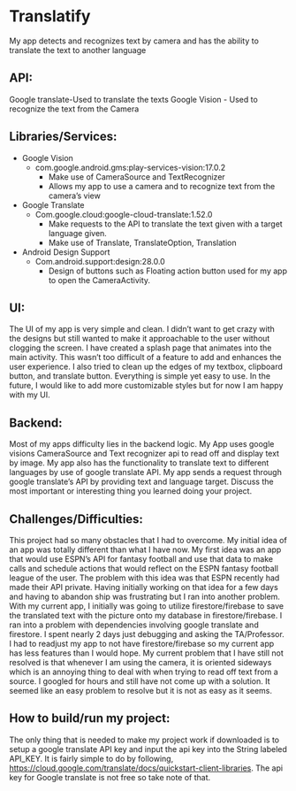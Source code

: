 # Translatify
My app detects and recognizes text by camera and has the ability to translate the text to another language

## API:
Google translate-Used to translate the texts
Google Vision - Used to recognize the text from the Camera

## Libraries/Services:
- Google Vision
  - com.google.android.gms:play-services-vision:17.0.2
    - Make use of CameraSource and TextRecognizer
    - Allows my app to use a camera and to recognize text from the camera’s view
- Google Translate
  - Com.google.cloud:google-cloud-translate:1.52.0
    - Make requests to the API to translate the text given with a target language given.
    - Make use of Translate, TranslateOption, Translation
- Android Design Support
  - Com.android.support:design:28.0.0
    - Design of buttons such as Floating action button used for my app to open the CameraActivity.
## UI:
The UI of my app is very simple and clean. I didn’t want to get crazy with the designs but still wanted to make it approachable to the user without clogging the screen. I have created a splash page that animates into the main activity. This wasn’t too difficult of a feature to add and enhances the user experience. I also tried to clean up the edges of my textbox, clipboard button, and translate button. Everything is simple yet easy to use. In the future, I would like to add more customizable styles but for now I am happy with my UI.
## Backend:
Most of my apps difficulty lies in the backend logic. My App uses google visions CameraSource and Text recognizer api to read off and display text by image. My app also has the functionality to translate text to different languages by use of google translate API. My app sends a request through google translate’s API by providing text and language target. Discuss the most important or interesting thing you learned doing your project.
## Challenges/Difficulties:
This project had so many obstacles that I had to overcome. My initial idea of an app was totally different than what I have now. My first idea was an app that would use ESPN’s API for fantasy football and use that data to make calls and schedule actions that would reflect on the ESPN fantasy football league of the user. The problem with this idea was that ESPN recently had made their API private. Having initially working on that idea for a few days and having to abandon ship was frustrating but I ran into another problem. With my current app, I initially was going to utilize firestore/firebase to save the translated text with the picture onto my database in firestore/firebase. I ran into a problem with dependencies involving google translate and firestore. I spent nearly 2 days just debugging and asking the TA/Professor. I had to readjust my app to not have firestore/firebase so my current app has less features than I would hope. My current problem that I have still not resolved is that whenever I am using the camera, it is oriented sideways which is an annoying thing to deal with when trying to read off text from a source. I googled for hours and still have not come up with a solution. It seemed like an easy problem to resolve but it is not as easy as it seems. 

## How to build/run my project:
The only thing that is needed to make my project work if downloaded is to setup a google translate API key and input the api key into the String labeled API_KEY. It is fairly simple to do by following, https://cloud.google.com/translate/docs/quickstart-client-libraries. The api key for Google translate is not free so take note of that.
